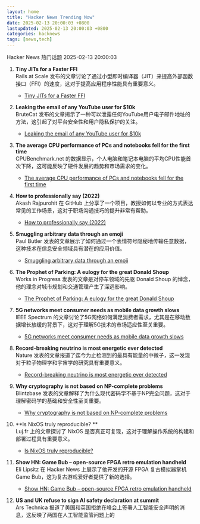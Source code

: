 ```yaml
---  
layout: home  
title: "Hacker News Trending Now"  
date: 2025-02-13 20:00:03 +0800  
lastupdated: 2025-02-13 20:00:03 +0800  
categories: hacknews  
tags: [news,tech]
---  
```

Hacker News 热门话题 2025-02-13 20:00:03
  
1. **Tiny JITs for a Faster FFI**  
   Rails at Scale 发布的文章讨论了通过小型即时编译器（JIT）来提高外部函数接口（FFI）的速度，这对于提高应用程序性能具有重要意义。  
   - [Tiny JITs for a Faster FFI](https://railsatscale.com/2025-02-12-tiny-jits-for-a-faster-ffi/)
  
2. **Leaking the email of any YouTube user for $10k**  
   BruteCat 发布的文章揭示了一种可以泄露任何YouTube用户电子邮件地址的方法，这引起了对平台安全性和用户隐私保护的关注。  
   - [Leaking the email of any YouTube user for $10k](https://brutecat.com/articles/leaking-youtube-emails)
  
3. **The average CPU performance of PCs and notebooks fell for the first time**  
   CPUBenchmark.net 的数据显示，个人电脑和笔记本电脑的平均CPU性能首次下降，这可能反映了硬件发展的趋势和市场需求的变化。  
   - [The average CPU performance of PCs and notebooks fell for the first time](https://www.cpubenchmark.net/year-on-year.html)
  
4. **How to professionally say (2022)**  
   Akash Rajpurohit 在 GitHub 上分享了一个项目，教授如何以专业的方式表达常见的工作场景，这对于职场沟通技巧的提升非常有帮助。  
   - [How to professionally say (2022)](https://github.com/AkashRajpurohit/howtoprofessionallysay)
  
5. **Smuggling arbitrary data through an emoji**  
   Paul Butler 发表的文章展示了如何通过一个表情符号隐秘地传输任意数据，这种技术在信息安全领域具有潜在的应用价值。  
   - [Smuggling arbitrary data through an emoji](https://paulbutler.org/2025/smuggling-arbitrary-data-through-an-emoji/)
  
6. **The Prophet of Parking: A eulogy for the great Donald Shoup**  
   Works in Progress 发表的文章是对停车领域的先驱 Donald Shoup 的悼念，他的理念对城市规划和交通管理产生了深远影响。  
   - [The Prophet of Parking: A eulogy for the great Donald Shoup](https://www.worksinprogress.news/p/the-prophet-of-parking)
  
7. **5G networks meet consumer needs as mobile data growth slows**  
   IEEE Spectrum 的文章讨论了5G网络如何满足消费者需求，尤其是在移动数据增长放缓的背景下，这对于理解5G技术的市场适应性至关重要。  
   - [5G networks meet consumer needs as mobile data growth slows](https://spectrum.ieee.org/5g-bandwidth)
  
8. **Record-breaking neutrino is most energetic ever detected**  
   Nature 发表的文章报道了迄今为止检测到的最具有能量的中微子，这一发现对于粒子物理学和宇宙学的研究具有重要意义。  
   - [Record-breaking neutrino is most energetic ever detected](https://www.nature.com/articles/d41586-025-00444-1)
  
9. **Why cryptography is not based on NP-complete problems**  
   Blintzbase 发表的文章解释了为什么现代密码学不基于NP完全问题，这对于理解密码学的基础和安全性至关重要。  
   - [Why cryptography is not based on NP-complete problems](https://blintzbase.com/posts/cryptography-is-not-based-on-np-hard-problems/)
  
10. **Is NixOS truly reproducible?      **  
    Luj.fr 上的文章探讨了 NixOS 是否真正可复现，这对于理解操作系统的构建和部署过程具有重要意义。  
    - [Is NixOS truly reproducible?      ](https://luj.fr/blog/is-nixos-truly-reproducible.html)
  
11. **Show HN: Game Bub – open-source FPGA retro emulation handheld**  
    Eli Lipsitz 在 Hacker News 上展示了他开发的开源 FPGA 复古模拟器掌机 Game Bub，这为复古游戏爱好者提供了新的选择。  
    - [Show HN: Game Bub – open-source FPGA retro emulation handheld](https://eli.lipsitz.net/posts/introducing-gamebub/)
  
12. **US and UK refuse to sign AI safety declaration at summit**  
    Ars Technica 报道了美国和英国拒绝在峰会上签署人工智能安全声明的消息，这反映了两国在人工智能监管问题上的